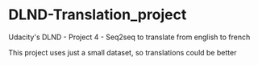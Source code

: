 # DLND-Translation_project
Udacity's DLND - Project 4 - Seq2seq to translate from english to french

This project uses just a small dataset, so translations could be better
